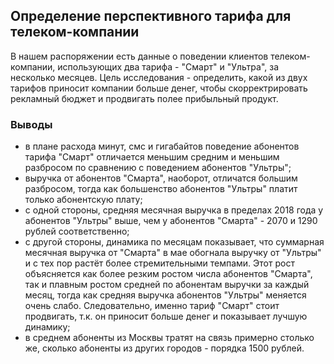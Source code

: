 ## Определение перспективного тарифа для телеком-компании
В нашем распоряжении есть данные о поведении клиентов телеком-компании, использующих два тарифа - "Смарт" и "Ультра", за несколько месяцев.
Цель исследования - определить, какой из двух тарифов приносит компании больше денег, чтобы скорректрировать рекламный бюджет и продвигать полее прибыльный продукт.

### Выводы 
- в плане расхода минут, смс и гигабайтов поведение абонентов тарифа "Смарт" отличается меньшим средним и меньшим разбросом по сравнению с поведением абонентов "Ультры";
- выручка от абонентов "Смарта", наоборот, отличатся большим разбросом, тогда как большенство абонентов "Ультры" платит только абонентскую плату;
- с одной стороны, средняя месячная выручка в пределах 2018 года у абонентов "Ультры" выше, чем у абонентов "Смарта" - 2070 и 1290 рублей соответственно;
- с другой стороны, динамика по месяцам показывает, что суммарная месячная выручка от "Смарта" в мае обогнала выручку от "Ультры" и с тех пор растёт более стремительными темпами. Этот рост объясняется как более резким ростом числа абонентов "Смарта", так и плавным ростом средней по абонентам выручки за каждый месяц, тогда как средняя выручка абонентов "Ультры" меняется очень слабо. Следовательно, именно тариф "Смарт" стоит продвигать, т.к. он приносит больше денег и показывает лучшую динамику;
- в среднем абоненты из Москвы тратят на связь примерно столько же, сколько абоненты из других городов - порядка 1500 рублей.
